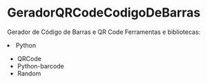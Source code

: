 # GeradorQRCodeCodigoDeBarras
Gerador de Código de Barras e QR Code 
Ferramentas e bibliotecas:
 
  <li>Python</li>
  <ul>
    <li> QRCode </li>
    <li> Python-barcode </li>
    <li> Random </li>
    
  </ul>
  

